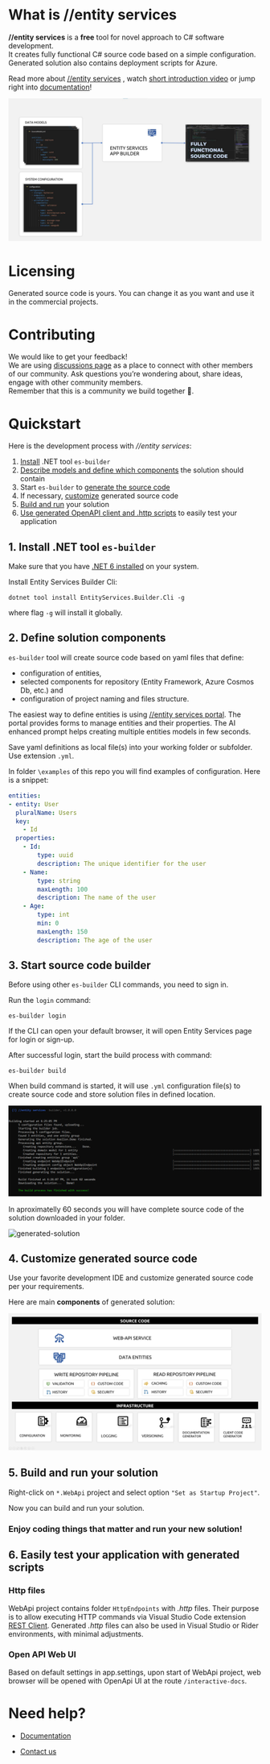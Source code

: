 

# What is //entity services

**//entity services** is a **free** tool for novel approach to C# software development.  
It creates fully functional C# source code based on a simple configuration.  Generated solution also contains deployment scripts for Azure.

Read more about [//entity services](https://entity.services/solution) , watch [short introduction video](https://youtu.be/ksIUNwSfV5g) or jump right into [documentation](https://docs.entity.services/overview/)!

![entity services](img/simple_es_process.png)

# Licensing

Generated source code is yours. You can change it as you want and use it in the commercial projects.

# Contributing

We would like to get your feedback!  
We are using [discussions page](https://github.com/axlln/playground-docs/discussions) as a place to connect with other members of our community. 
Ask questions you’re wondering about, share ideas, engage with other community members.  
Remember that this is a community we build together 💪.

# Quickstart

Here is the development process with _//entity services_:

1. [Install](#1-install-net-tool-es-builder) .NET tool `es-builder`
2. [Describe models and define which components](#2-define-solution-components) the solution should contain
3. Start `es-builder` to [generate the source code](#3-start-source-code-builder)
4. If necessary, [customize]() generated source code
5. [Build and run](#5-build-and-run-your-solution) your solution
6. [Use generated OpenAPI client and .http scripts](#6-test-your-application) to easily test your application

## 1. Install .NET tool `es-builder`

Make sure that you have [.NET 6 installed](https://docs.microsoft.com/en-us/dotnet/core/install/) on your system.


Install Entity Services Builder Cli:

```
dotnet tool install EntityServices.Builder.Cli -g
```

where flag `-g` will install it globally.

## 2. Define solution components

`es-builder` tool will create source code based on yaml files that define:
* configuration of entities, 
* selected components for repository (Entity Framework, Azure Cosmos Db, etc.) and
* configuration of project naming and files structure.

The easiest way to define entities is using [//entity services portal](https://portal.entity.services).  The portal provides forms to manage entities and their properties.  The AI enhanced prompt helps creating multiple entities models in few seconds. 

Save yaml definitions as local file(s) into your working folder or subfolder.  Use extension `.yml`.

In folder `\examples` of this repo you will find examples of configuration.  Here is a snippet:

```yml
entities:
- entity: User
  pluralName: Users
  key:
    - Id
  properties:
    - Id:
        type: uuid
        description: The unique identifier for the user
    - Name:
        type: string
        maxLength: 100
        description: The name of the user
    - Age:
        type: int
        min: 0
        maxLength: 150
        description: The age of the user

```

## 3. Start source code builder

Before using other `es-builder` CLI commands, you need to sign in.

Run the `login` command:

```
es-builder login
```
If the CLI can open your default browser, it will open Entity Services page for login or sign-up.

After successful login, start the build process with command:

```
es-builder build
```

When build command is started, it will use `.yml` configuration file(s) to create source code and store solution files in defined location. 

![build-process](img/build.png)

In aproximatelly 60 seconds you will have complete source code of the solution downloaded in your folder.

![generated-solution](img/es-generatd-solution.png)



## 4. Customize generated source code

Use your favorite development IDE and customize generated source code per your requirements.

Here are main **components** of generated solution:

![entity services](img/main-components-of-generated-solution.jpg)


## 5. Build and run your solution

Right-click on `*.WebApi` project and select option `"Set as Startup Project"`.

Now you can build and run your solution.  

### Enjoy coding things that matter and run your new solution!

## 6. Easily test your application with generated scripts


### Http files
WebApi project contains folder `HttpEndpoints` with _.http_ files. Their purpose is to allow executing HTTP commands via Visual Studio Code extension [REST Client](https://marketplace.visualstudio.com/items?itemName=humao.rest-client). Generated _.http_ files can also be used in  Visual Studio or Rider environments, with minimal adjustments.

### Open API Web UI
Based on default settings in app.settings, upon start of WebApi project, web browser will be opened with OpenApi UI at the route `/interactive-docs`.


# Need help?

* [Documentation](https://docs.entity.services)

* [Contact us](https://entity.services/#contactAnchor)
